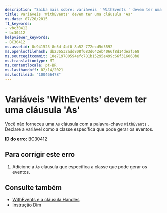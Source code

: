 ```yaml
---
description: "Saiba mais sobre: variáveis ' WithEvents ' devem ter uma cláusula ' as '"
title: Variáveis 'WithEvents' devem ter uma cláusula 'As'
ms.date: 07/20/2015
f1_keywords:
- vbc30412
- bc30412
helpviewer_keywords:
- BC30412
ms.assetid: 8c941523-8e5d-4bf0-8a52-772ecd5d5592
ms.openlocfilehash: db236532add808f683d642eb4066f8d14deaf568
ms.sourcegitcommit: 10e719780594efc781b15295e499c66f316068b8
ms.translationtype: MT
ms.contentlocale: pt-BR
ms.lasthandoff: 02/14/2021
ms.locfileid: "100466478"
---
```

# <a name="withevents-variables-must-have-an-as-clause"></a>Variáveis 'WithEvents' devem ter uma cláusula 'As'

Você não forneceu uma `As` cláusula com a palavra-chave `WithEvents` . Declare a variável como a classe específica que pode gerar os eventos.  
  
 **ID do erro:** BC30412  
  
## <a name="to-correct-this-error"></a>Para corrigir este erro  
  
1. Adicione a `As` cláusula que especifica a classe que pode gerar os eventos.  
  
## <a name="see-also"></a>Consulte também

- [WithEvents e a cláusula Handles](../programming-guide/language-features/events/index.md#withevents-and-the-handles-clause)
- [Instrução Dim](../language-reference/statements/dim-statement.md)
